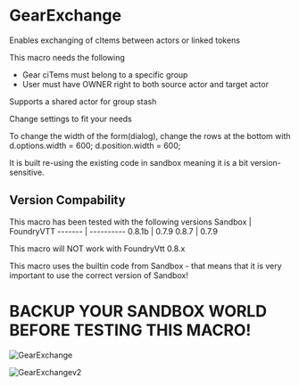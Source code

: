 
# GearExchange
Enables exchanging of cItems between actors or linked tokens

This macro needs the following
 - Gear ciTems must belong to a specific group
 - User must have OWNER right to both source actor and target actor

Supports a shared actor for group stash

Change settings to fit your needs
   
To change the width of the form(dialog), change the rows at the bottom with
     d.options.width = 600;
     d.position.width = 600;

It is built re-using the existing code in sandbox meaning it is a bit version-sensitive.  

## Version Compability
This macro has been tested with the following versions
Sandbox  | FoundryVTT
-------  | ----------
0.8.1b    | 0.7.9
0.8.7    | 0.7.9

This macro will NOT work with FoundryVtt 0.8.x

This macro uses the builtin code from Sandbox - that means that it is very important to use the correct version of Sandbox!
# BACKUP YOUR SANDBOX WORLD BEFORE TESTING THIS MACRO!

![GearExchange](https://user-images.githubusercontent.com/81265884/112399263-3a28ba80-8d06-11eb-9b57-2cbd3fb1a11e.gif)

![GearExchangev2](https://user-images.githubusercontent.com/81265884/112461875-b05a0b00-8d60-11eb-9e58-5b3edaa37171.gif)
